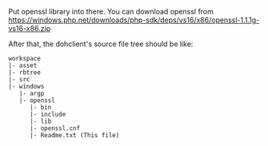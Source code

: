 Put openssl library into there.
You can download openssl from 
https://windows.php.net/downloads/php-sdk/deps/vs16/x86/openssl-1.1.1g-vs16-x86.zip

After that, the dohclient's source file tree should be like:

```
workspace
|- asset
|- rbtree
|- src
|- windows
   |- argp
   |- openssl
      |- bin
	  |- include
	  |- lib
	  |- openssl.cnf
	  |- Readme.txt (This file)
```
